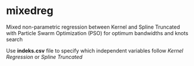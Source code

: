 # mixedreg
Mixed non-parametric regression between Kernel and Spline Truncated with Particle Swarm Optimization (PSO) for optimum bandwidths and knots search

Use **indeks.csv** file to specify which independent variables follow _Kernel Regression_ or _Spline Truncated_ 

